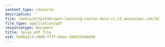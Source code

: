 ```yaml
---
content_type: resource
description: ''
file: /media/https%3A/open-learning-course-data-rc.s3.amazonaws.com/18-01sc-single-variable-calculus-fall-2010/5e08a2c2e989ff378daa1066154abd9d_HgEqXhsIq_g.pdf
file_type: application/pdf
resourcetype: Document
title: 3play pdf file
uid: 5e08a2c2-e989-ff37-8daa-1066154abd9d
---
```

